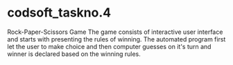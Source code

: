 # codsoft_taskno.4
 Rock-Paper-Scissors Game
The game consists of interactive user interface and starts with presenting the rules of winning. The automated program first let the user to make choice and then computer guesses on it's turn and winner is declared based on the winning rules.